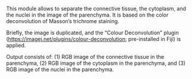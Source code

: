This module allows to separate the connective tissue, the cytoplasm, and the nuclei in the image of the parenchyma. It is based on the color deconvolution of Masson’s trichrome staining.

Briefly, the image is duplicated, and the “Colour Deconvolution” plugin (https://imagej.net/plugins/colour-deconvolution; pre-installed in Fiji) is applied.

Output consists of: (1) RGB image of the connective tissue in the parenchyma, (2) RGB image of the cytoplasm in the parenchyma, and (3) RGB image of the nuclei in the parenchyma.
